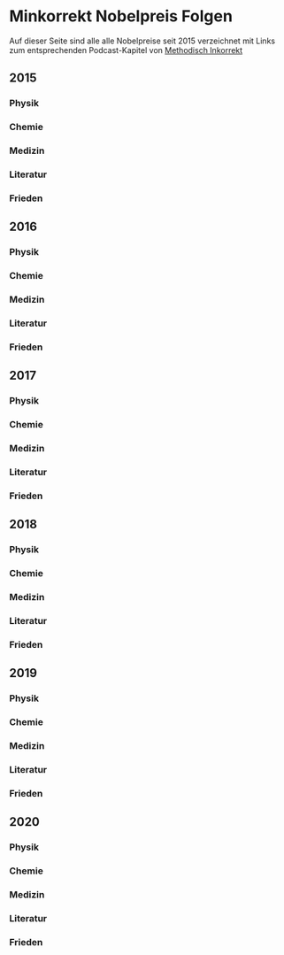 # Minkorrekt Nobelpreis Folgen
Auf dieser Seite sind alle alle Nobelpreise seit 2015 verzeichnet mit Links zum entsprechenden Podcast-Kapitel von [Methodisch Inkorrekt](https://www.minkorrekt.de)

## 2015
### Physik
### Chemie
### Medizin
### Literatur
### Frieden

## 2016
### Physik
### Chemie
### Medizin
### Literatur
### Frieden

## 2017
### Physik
### Chemie
### Medizin
### Literatur
### Frieden

## 2018
### Physik
### Chemie
### Medizin
### Literatur
### Frieden

## 2019
### Physik
### Chemie
### Medizin
### Literatur
### Frieden

## 2020
### Physik
### Chemie
### Medizin
### Literatur
### Frieden
